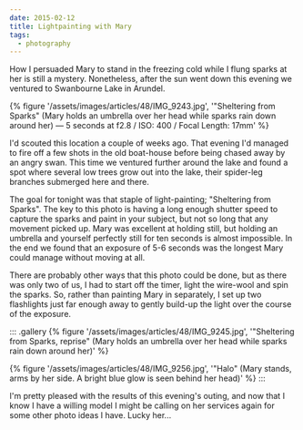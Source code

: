 ```yaml
---
date: 2015-02-12
title: Lightpainting with Mary
tags:
  - photography
---
```

How I persuaded Mary to stand in the freezing cold while I flung sparks at her is still a mystery. Nonetheless, after the sun went down this evening we ventured to Swanbourne Lake in Arundel.

{% figure '/assets/images/articles/48/IMG_9243.jpg', '"Sheltering from Sparks" (Mary holds an umbrella over her head while sparks rain down around her) — 5 seconds at f2.8 / ISO: 400 / Focal Length: 17mm' %}

I'd scouted this location a couple of weeks ago. That evening I'd managed to fire off a few shots in the old boat-house before being chased away by an angry swan. This time we ventured further around the lake and found a spot where several low trees grow out into the lake, their spider-leg branches submerged here and there.

The goal for tonight was that staple of light-painting; "Sheltering from Sparks". The key to this photo is having a long enough shutter speed to capture the sparks and paint in your subject, but not so long that any movement picked up. Mary was excellent at holding still, but holding an umbrella and yourself perfectly still for ten seconds is almost impossible. In the end we found that an exposure of 5-6 seconds was the longest Mary could manage without moving at all.

There are probably other ways that this photo could be done, but as there was only two of us, I had to start off the timer, light the wire-wool and spin the sparks. So, rather than painting Mary in separately, I set up two  flashlights just far enough away to gently build-up the light over the course of the exposure.

::: .gallery
{% figure '/assets/images/articles/48/IMG_9245.jpg', '"Sheltering from Sparks, reprise" (Mary holds an umbrella over her head while sparks rain down around her)' %}

{% figure '/assets/images/articles/48/IMG_9256.jpg', '"Halo" (Mary stands, arms by her side. A bright blue glow is seen behind her head)' %}
:::

I'm pretty pleased with the results of this evening's outing, and now that I know I have a willing model I might be calling on her services again for some other photo ideas I have. Lucky her...
